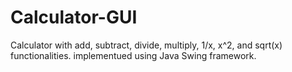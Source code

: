 # Calculator-GUI
Calculator with add, subtract, divide, multiply, 1/x, x^2, and sqrt(x) functionalities.
implementued using Java Swing framework.
